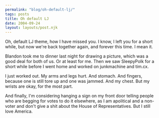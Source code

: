 ```yaml
---
permalink: "blog/oh-default-lj/"
tags: posts
title: Oh default LJ
date: 2004-09-24
layout: layouts/post.njk
---
```


Oh, default LJ theme, how I have missed you. I know, I left you for a short while, but now we're back together again, and forever this time. I mean it. 

Blandon took me to dinner last night for drawing a picture, which was a good deal for both of us. Or at least for me. Then we saw SleepyPolk for a short while before I went home and worked on junkmachine and tim.cx. 

I just worked out. My arms and legs hurt. And stomach. And fingers, because one is still tore up and one was jammed. And my chest. But my wrists are okay, for the most part.

And finally, I'm considering hanging a sign on my front door telling people who are begging for votes to do it elsewhere, as I am apolitical and a non-voter and don't give a shit about the House of Representatives. But I still love America.